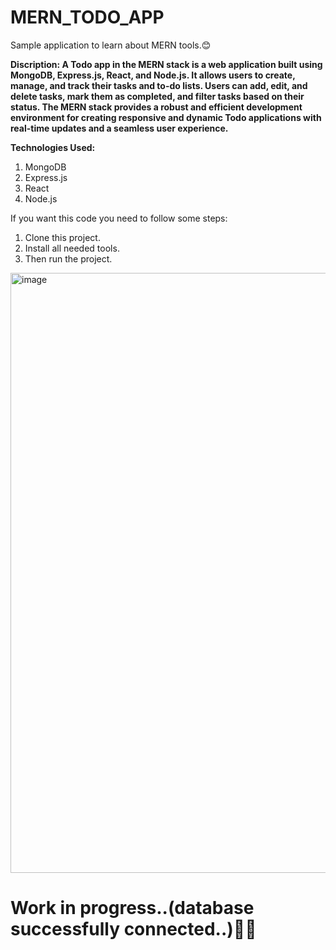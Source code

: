 # MERN_TODO_APP

Sample application to learn about MERN tools.😊

**Discription: A Todo app in the MERN stack is a web application built using MongoDB, Express.js, React, and Node.js. It allows users to create, manage, and track their tasks and to-do lists. Users can add, edit, and delete tasks, mark them as completed, and filter tasks based on their status. The MERN stack provides a robust and efficient development environment for creating responsive and dynamic Todo applications with real-time updates and a seamless user experience.**


**Technologies Used:**
1. MongoDB
2. Express.js
3. React
4. Node.js

If you want this code you need to follow some steps:
1. Clone this project.
2. Install all needed tools.
3. Then run the project.


<img width="960" alt="image" src="https://github.com/Hareesh061/MERN_TODO_APP/assets/90563881/5191b6cd-a9ae-4c8f-8fe1-d449b87d137c">


# Work in progress..(database successfully connected..)🧑‍💻

